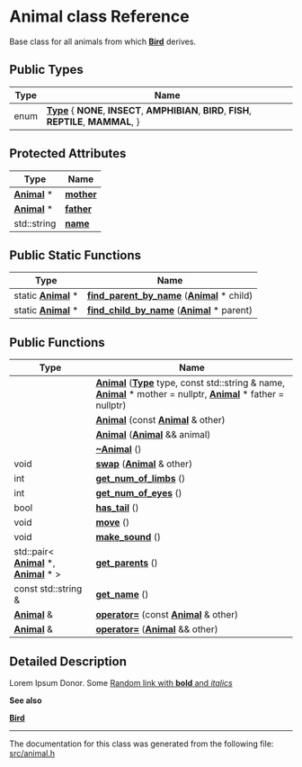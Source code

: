 # Animal class Reference

Base class for all animals from which **[Bird](example_Bird.md)** derives. 
## Public Types

|Type|Name|
|-----|-----|
|enum|[**Type**](#1adc9e490a8ea5390fbcaf6ffa24c3ec69) { **NONE**, **INSECT**, **AMPHIBIAN**, **BIRD**, **FISH**, **REPTILE**, **MAMMAL**,  } |


## Protected Attributes

|Type|Name|
|-----|-----|
|**[Animal](example_Animal.md)** \*|[**mother**](#1a77ebfd8268da42527748bc17f458c02c)|
|**[Animal](example_Animal.md)** \*|[**father**](#1aeaabef8bc7cd869f09db725e0fcc5092)|
|std::string|[**name**](#1a9362efc813ef23964f7f6f57640a12e7)|


## Public Static Functions

|Type|Name|
|-----|-----|
|static **[Animal](example_Animal.md)** \*|[**find\_parent\_by\_name**](#1a7ff2cbf990657553d95f6d15fb0f4568) (**[Animal](example_Animal.md)** \* child)|
|static **[Animal](example_Animal.md)** \*|[**find\_child\_by\_name**](#1a1d509e63586d5fe3edc86d393f88910b) (**[Animal](example_Animal.md)** \* parent)|


## Public Functions

|Type|Name|
|-----|-----|
||[**Animal**](#1acef1db6802de001a01c403afeca90c86) (**[Type](example_Animal.md#b5abe031)** type, const std::string & name, **[Animal](example_Animal.md)** \* mother = nullptr, **[Animal](example_Animal.md)** \* father = nullptr)|
||[**Animal**](#1a612d7d2e9631e6f241e871b3785f4cdf) (const **[Animal](example_Animal.md)** & other)|
||[**Animal**](#1a29db85a24acf4fd5fb353c871eb086ed) (**[Animal](example_Animal.md)** && animal)|
||[**~Animal**](#1a3f655bd72ea96eba32d8332a1b44e70b) ()|
|void|[**swap**](#1affec460d5bc2fb8d650fcf5b7b8cf396) (**[Animal](example_Animal.md)** & other)|
|int|[**get\_num\_of\_limbs**](#1ad6aee00ea8d457d2bd7becbe107f2d9a) ()|
|int|[**get\_num\_of\_eyes**](#1a7558cb43e67bc800961b451dd546db74) ()|
|bool|[**has\_tail**](#1a71d036f82dfe3e7dbefb334a92f91275) ()|
|void|[**move**](#1aaee0d759d18beaca18670d2a794b1445) ()|
|void|[**make\_sound**](#1a6939f9fed1a387b128d3947afc239873) ()|
|std::pair< **[Animal](example_Animal.md)** \*, **[Animal](example_Animal.md)** \* >|[**get\_parents**](#1ab985ec14c22d9f3b80c1a4a911300062) ()|
|const std::string &|[**get\_name**](#1ab4e7a34b9637acc89c55eec9405f1f6e) ()|
|**[Animal](example_Animal.md)** &|[**operator=**](#1a021864d5b75ff00550cd4ffe65f4014d) (const **[Animal](example_Animal.md)** & other)|
|**[Animal](example_Animal.md)** &|[**operator=**](#1a055b1b5d5ffaa302068e7000b1b9f4f7) (**[Animal](example_Animal.md)** && other)|


## Detailed Description

Lorem Ipsum Donor. Some [Random link with **bold** and _italics_](http://github.com) 

**See also**

**[Bird](example_Bird.md)** 



----------------------------------------
The documentation for this class was generated from the following file: [src/animal.h](file.md)
